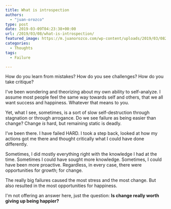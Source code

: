 ```yaml
---
title: What is introspection
authors: 
  - "juan-orozco"
type: post
date: 2019-03-09T04:23:38+00:00
url: /2019/03/08/what-is-introspection/
featured_image: https://m.juanorozco.com/wp-content/uploads/2019/03/08232243/4DC0909C-2B26-4B8B-ADFC-2B6AE966110C-1568x2093.jpeg
categories:
  - Thoughts
tags:
  - Failure

---
```

How do you learn from mistakes? How do you see challenges? How do you take critique?

I've been wondering and theorizing about my own ability to self-analyze. I assume most people feel the same way towards self and others, that we all want success and happiness. Whatever that means to you.

Yet, what I see, sometimes, is a sort of slow self-destruction through stagnation or through arrogance. Do we see failure as being easier than change? Change _is_ hard, but remaining static is deadly.

I’ve been there. I have failed HARD. I took a step back, looked at how my actions got me there and thought critically what I could have done differently.

Sometimes, I did mostly everything right with the knowledge I had at the time. Sometimes I could have sought more knowledge. Sometimes, I could have been more proactive. Regardless, in every case, there were opportunities for growth; for change. 

The really big failures caused the most stress and the most change. But also resulted in the most opportunities for happiness.

I'm not offering an answer here, just the question: **Is change really worth giving up being happier?**